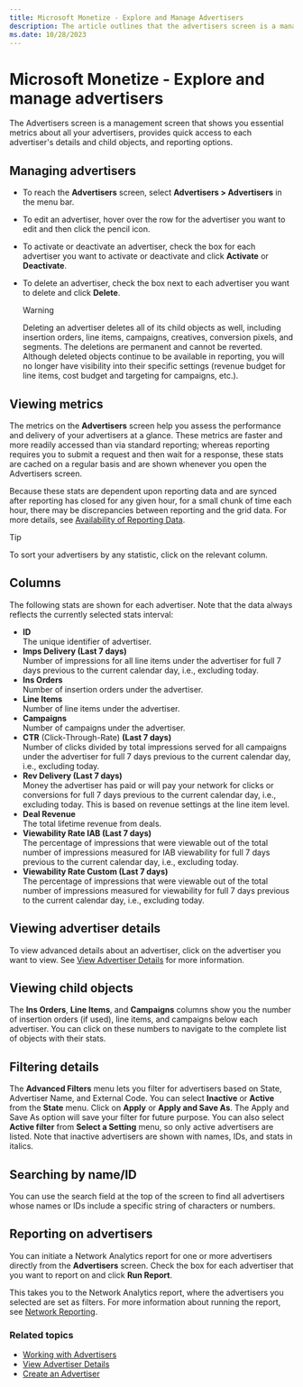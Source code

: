 ```yaml
---
title: Microsoft Monetize - Explore and Manage Advertisers
description: The article outlines that the advertisers screen is a management interface displaying key metrics for all advertisers, offering convenient access to individual advertiser details, child objects, and reporting options.
ms.date: 10/28/2023
---
```


# Microsoft Monetize - Explore and manage advertisers

The Advertisers screen is a management screen that shows you essential metrics about all your advertisers, provides quick access to each advertiser's details and child objects,
and reporting options.

## Managing advertisers

- To reach the **Advertisers** screen, select **Advertisers >  Advertisers** in the menu bar.
- To edit an advertiser, hover over the row for the advertiser you want to edit and then click the pencil icon.
- To activate or deactivate an advertiser, check the box for each advertiser you want to activate or deactivate and click **Activate** or **Deactivate**.
- To delete an advertiser, check the box next to each advertiser you want to delete and click **Delete**.
  
  > [!WARNING]
  > Deleting an advertiser deletes all of its child objects as well, including insertion orders, line items, campaigns, creatives, conversion pixels, and segments. The
  > deletions are permanent and cannot be reverted. Although deleted objects continue to be available in reporting, you will no longer have visibility into their specific settings (revenue budget for line items, cost budget and targeting for campaigns, etc.).

## Viewing metrics

The metrics on the **Advertisers** screen help you assess the performance and delivery of your advertisers at a glance. These metrics are faster and more readily accessed than via standard reporting; whereas reporting requires you to submit a request and then wait for a response, these stats are cached on a regular basis and are shown whenever you open the Advertisers screen.

Because these stats are dependent upon reporting data and are synced after reporting has closed for any given hour, for a small chunk of time each hour, there may be discrepancies between reporting and the grid data. For more details, see [Availability of Reporting Data](availability-of-reporting-data.md).

> [!TIP]
> To sort your advertisers by any statistic, click on the relevant column.

## Columns

The following stats are shown for each advertiser. Note that the data always reflects the currently selected stats interval:

- **ID**  
  The unique identifier of advertiser.
- **Imps Delivery (Last 7 days)**  
  Number of impressions for all line items under the advertiser for full 7 days previous to the current calendar day, i.e., excluding today.
- **Ins Orders**  
  Number of insertion orders under the advertiser.
- **Line Items**  
  Number of line items under the advertiser.
- **Campaigns**  
  Number of campaigns under the advertiser.
- **CTR** (Click-Through-Rate) **(Last 7 days)**  
  Number of clicks divided by total impressions served for all campaigns under the advertiser for full 7 days previous to the current calendar day, i.e., excluding today.
- **Rev Delivery (Last 7 days)**  
  Money the advertiser has paid or will pay your network for clicks or conversions for full 7 days previous to the current calendar day, i.e., excluding today. This is based on revenue settings at the line item level.
- **Deal Revenue**  
  The total lifetime revenue from deals.
- **Viewability Rate IAB (Last 7 days)**  
  The percentage of impressions that were viewable out of the total number of impressions measured for IAB viewability for full 7 days previous to the current calendar day, i.e., excluding today.
- **Viewability Rate Custom (Last 7 days)**  
  The percentage of impressions that were viewable out of the total number of impressions measured for viewability for full 7 days previous to the current calendar day, i.e., excluding today.

## Viewing advertiser details

To view advanced details about an advertiser, click on the advertiser you want to view. See [View Advertiser Details](view-advertiser-details.md) for more information.

## Viewing child objects

The **Ins Orders**, **Line Items**, and **Campaigns** columns show you the number of insertion orders (if used), line items, and campaigns below each advertiser. You can click on these numbers to navigate to the complete list of objects with their stats.

## Filtering details

The **Advanced Filters** menu lets you filter for advertisers based on State, Advertiser Name, and External Code. You can select **Inactive** or **Active** from the **State** menu. Click on **Apply** or **Apply and Save As**. The Apply and Save As option will save your filter for future purpose. You can also select **Active filter** from **Select a Setting** menu, so only active advertisers are listed. Note that inactive advertisers are shown with names, IDs, and stats in italics.

## Searching by name/ID

You can use the search field at the top of the screen to find all advertisers whose names or IDs include a specific string of characters or numbers.

## Reporting on advertisers

You can initiate a Network Analytics report for one or more advertisers directly from the **Advertisers** screen. Check the box for each advertiser that you want to report on and click **Run Report**.

This takes you to the Network Analytics report, where the advertisers you selected are set as filters. For more information about running the report, see [Network Reporting](network-reporting.md).

### Related topics

- [Working with Advertisers](working-with-advertisers.md)
- [View Advertiser Details](view-advertiser-details.md)
- [Create an Advertiser](create-an-advertiser.md)
